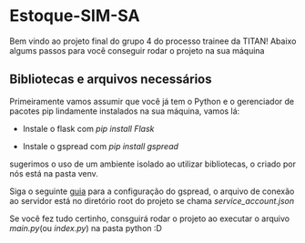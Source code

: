 # Estoque-SIM-SA

Bem vindo ao projeto final do grupo 4 do processo trainee da TITAN! Abaixo algums passos para você conseguir rodar o projeto na sua máquina

## Bibliotecas e arquivos necessários
Primeiramente vamos assumir que você já tem o Python e o gerenciador de pacotes pip lindamente instalados na sua máquina, vamos lá:

* Instale o flask com _pip install Flask_

* Instale o gspread com _pip install gspread_

sugerimos o uso de um ambiente isolado ao utilizar bibliotecas, o criado por nós está na pasta venv.

Siga o seguinte [guia](https://gspread.readthedocs.io/en/latest/oauth2.html#for-bots-using-service-account) para a configuração do gspread, o arquivo de conexão ao servidor está no diretório root do projeto se chama _service_account.json_

Se você fez tudo certinho, consguirá rodar o projeto ao executar o arquivo _main.py_(ou _index.py_) na pasta python :D
